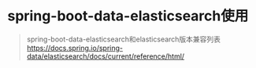 # spring-boot-data-elasticsearch使用

> spring-boot-data-elasticsearch和elasticsearch版本兼容列表
> https://docs.spring.io/spring-data/elasticsearch/docs/current/reference/html/
>
> 